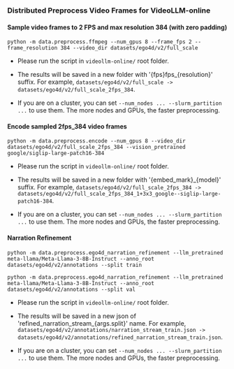 ### Distributed Preprocess Video Frames for VideoLLM-online

#### Sample video frames to 2 FPS and max resolution 384 (with zero padding)

```
python -m data.preprocess.ffmpeg --num_gpus 8 --frame_fps 2 --frame_resolution 384 --video_dir datasets/ego4d/v2/full_scale
```

- Please run the script in ```videollm-online/``` root folder.

- The results will be saved in a new folder with '{fps}fps_{resolution}' suffix. For example, ```datasets/ego4d/v2/full_scale -> datasets/ego4d/v2/full_scale_2fps_384```.

- If you are on a cluster, you can set ```--num_nodes ... --slurm_partition ...``` to use them. The more nodes and GPUs, the faster preprocessing.

#### Encode sampled 2fps_384 video frames

```
python -m data.preprocess.encode --num_gpus 8 --video_dir datasets/ego4d/v2/full_scale_2fps_384 --vision_pretrained google/siglip-large-patch16-384
```

- Please run the script in ```videollm-online/``` root folder.

- The results will be saved in a new folder with '{embed_mark}_{model}' suffix. For example, ```datasets/ego4d/v2/full_scale_2fps_384 -> datasets/ego4d/v2/full_scale_2fps_384_1+3x3_google--siglip-large-patch16-384```.

- If you are on a cluster, you can set ```--num_nodes ... --slurm_partition ...``` to use them. The more nodes and GPUs, the faster preprocessing.

#### Narration Refinement

```
python -m data.preprocess.ego4d_narration_refinement --llm_pretrained meta-llama/Meta-Llama-3-8B-Instruct --anno_root datasets/ego4d/v2/annotations --split train

python -m data.preprocess.ego4d_narration_refinement --llm_pretrained meta-llama/Meta-Llama-3-8B-Instruct --anno_root datasets/ego4d/v2/annotations --split val
```

- Please run the script in ```videollm-online/``` root folder.

- The results will be saved in a new json of 'refined_narration_stream_{args.split}' name. For example, ```datasets/ego4d/v2/annotations/narration_stream_train.json -> datasets/ego4d/v2/annotations/refined_narration_stream_train.json```.

- If you are on a cluster, you can set ```--num_nodes ... --slurm_partition ...``` to use them. The more nodes and GPUs, the faster preprocessing.